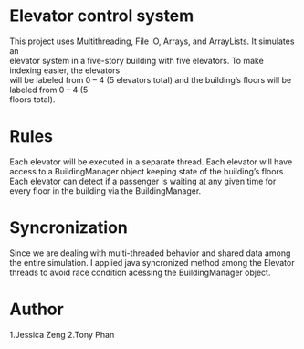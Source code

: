 # Elevator control system

This project uses Multithreading,	File	IO,	Arrays,	and	ArrayLists.	It simulates	an	
elevator	system	in	a	five-story	building	with	five	elevators.	To	make	indexing	easier,	the	elevators	
will	be	labeled	from	0	– 4	(5	elevators	total)	and	the	building’s	floors	will	be	labeled	from	0	– 4	(5	
floors	total).	

# Rules
Each elevator will be executed in a separate thread. Each elevator will have access to a BuildingManager object keeping state of the building’s floors. Each elevator can detect if a passenger is waiting at any given time for every floor in the building via the BuildingManager.

# Syncronization 
Since	we	are	dealing	with	multi-threaded behavior	and	shared	data	among	the	entire	simulation.	I applied	java syncronized method	among the Elevator threads to avoid race condition acessing the BuildingManager object.

# Author 
1.Jessica Zeng
2.Tony Phan
